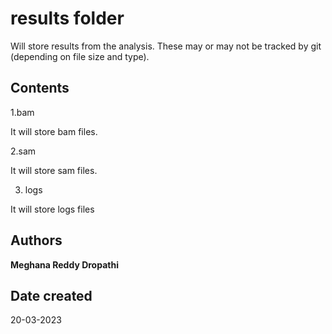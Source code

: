 # **results folder**

Will store results from the analysis. These may or may not be tracked by git (depending on file size and type).

## Contents

1.bam 

It will store bam files.

2.sam 

It will store sam files.

3. logs

It will store logs files

## Authors 

**Meghana Reddy Dropathi**

## Date created

20-03-2023
